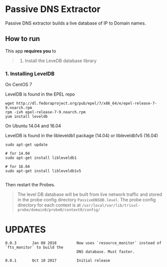 # Passive DNS Extractor


Passive DNS extractor builds a live database of IP to Domain names. 

## How to run

This app **requires you** to 


> 1. Install the LeveDB database library 


### 1. Installing LevelDB 

On CentOS 7

LevelDB is found in the EPEL repo

````
wget http://dl.fedoraproject.org/pub/epel/7/x86_64/e/epel-release-7-9.noarch.rpm
rpm -ivh epel-release-7-9.noarch.rpm
yum install leveldb
````


On Ubuntu 14.04 and 16.04

LevelDB is found in the libleveldb1 package (14.04) or libleveldb1v5 (16.04)

````
sudo apt-get update 

# for 14.04
sudo apt-get install libleveldb1 

# for 16.04
sudo apt-get install libleveldb1v5 


````

Then restart the Probes. 

>  The level DB database will be built from live network traffic and stored in 
>  the probe  config directory `PassiveDNSDB.level`. The probe config 
>  directory for each context is at `/usr/local/var/lib/trisul-probe/domain0/probe0/context0/config/`


UPDATES
=======

````
0.0.3		Jan 08 2018			Now uses `resource_monitor` instead of `fts_monitor` to build the 
                                DNS database. Must faster. 

0.0.1		Oct 10 2017			Initial release 
````


